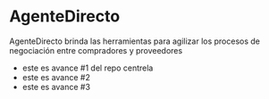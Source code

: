 ﻿# AgenteDirecto
AgenteDirecto brinda las herramientas para agilizar los procesos de negociación entre compradores y proveedores

 - este es avance #1 del repo centrela 
 - este es avance #2
 - este es avance #3

